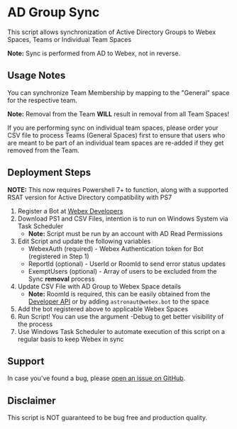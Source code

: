 # AD Group Sync

This script allows synchronization of Active Directory Groups to Webex Spaces, Teams or Individual Team Spaces

**Note:** Sync is performed from AD to Webex, not in reverse.

## Usage Notes

You can synchronize Team Membership by mapping to the "General" space for the respective team.

**Note:** Removal from the Team **WILL** result in removal from all Team Spaces!

If you are performing sync on individual team spaces, please order your CSV file to process Teams (General Spaces) first to ensure that users who are meant to be part of an individual team spaces are re-added if they get removed from the Team.

## Deployment Steps
**NOTE:** This now requires Powershell 7+ to function, along with a supported RSAT version for Active Directory compatibility with PS7

1. Register a Bot at [Webex Developers](https://developer.webex.com/my-apps)
2. Download PS1 and CSV Files, intention is to run on Windows System via Task Scheduler
    - **Note:** Script must be run by an account with AD Read Permissions
3. Edit Script and update the following variables
    - WebexAuth (required) - Webex Authentication token for Bot (registered in Step 1)
    - ReportId (optional) - UserId or RoomId to send error status updates
    - ExemptUsers (optional) - Array of users to be excluded from the Sync **removal** process
4. Update CSV File with AD Group to Webex Space details
    - **Note:** RoomId is required, this can be easily obtained from the [Developer API](https://developer.webex.com/docs/api/v1/rooms/list-rooms) or by adding `astronaut@webex.bot` to the space
5. Add the bot registered above to applicable Webex Spaces
6. Run Script! You can use the argument -Debug to get better visibility of the process
7. Use Windows Task Scheduler to automate execution of this script on a regular basis to keep Webex in sync

## Support

In case you've found a bug, please [open an issue on GitHub](../../../issues).

## Disclaimer

This script is NOT guaranteed to be bug free and production quality.
